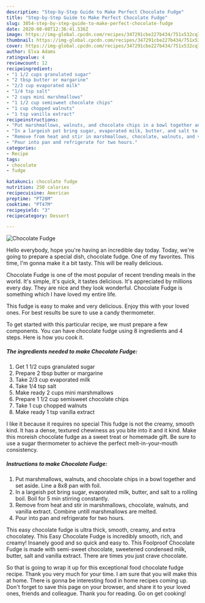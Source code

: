 ```yaml
---
description: "Step-by-Step Guide to Make Perfect Chocolate Fudge"
title: "Step-by-Step Guide to Make Perfect Chocolate Fudge"
slug: 3054-step-by-step-guide-to-make-perfect-chocolate-fudge
date: 2020-08-08T12:36:41.536Z
image: https://img-global.cpcdn.com/recipes/347291cbe227b434/751x532cq70/chocolate-fudge-recipe-main-photo.jpg
thumbnail: https://img-global.cpcdn.com/recipes/347291cbe227b434/751x532cq70/chocolate-fudge-recipe-main-photo.jpg
cover: https://img-global.cpcdn.com/recipes/347291cbe227b434/751x532cq70/chocolate-fudge-recipe-main-photo.jpg
author: Elva Adams
ratingvalue: 4
reviewcount: 12
recipeingredient:
- "1 1/2 cups granulated sugar"
- "2 tbsp butter or margarine"
- "2/3 cup evaporated milk"
- "1/4 tsp salt"
- "2 cups mini marshmallows"
- "1 1/2 cup semisweet chocolate chips"
- "1 cup chopped walnuts"
- "1 tsp vanilla extract"
recipeinstructions:
- "Put marshmallows, walnuts, and chocolate chips in a bowl together and set aside. Line a 8x8 pan with foil."
- "In a largeish pot bring sugar, evaporated milk, butter, and salt to a rolling boil. Boil for 5 min stirring constantly."
- "Remove from heat and stir in marshmallows, chocolate, walnuts, and vanilla extract. Combine untill marshmallows are melted."
- "Pour into pan and refrigerate for two hours."
categories:
- Recipe
tags:
- chocolate
- fudge

katakunci: chocolate fudge 
nutrition: 250 calories
recipecuisine: American
preptime: "PT28M"
cooktime: "PT47M"
recipeyield: "3"
recipecategory: Dessert

---
```



![Chocolate Fudge](https://img-global.cpcdn.com/recipes/347291cbe227b434/751x532cq70/chocolate-fudge-recipe-main-photo.jpg)

Hello everybody, hope you're having an incredible day today. Today, we're going to prepare a special dish, chocolate fudge. One of my favorites. This time, I'm gonna make it a bit tasty. This will be really delicious.

Chocolate Fudge is one of the most popular of recent trending meals in the world. It's simple, it's quick, it tastes delicious. It's appreciated by millions every day. They are nice and they look wonderful. Chocolate Fudge is something which I have loved my entire life.

This fudge is easy to make and very delicious. Enjoy this with your loved ones. For best results be sure to use a candy thermometer.


To get started with this particular recipe, we must prepare a few components. You can have chocolate fudge using 8 ingredients and 4 steps. Here is how you cook it.

<!--inarticleads1-->

##### The ingredients needed to make Chocolate Fudge:

1. Get 1 1/2 cups granulated sugar
1. Prepare 2 tbsp butter or margarine
1. Take 2/3 cup evaporated milk
1. Take 1/4 tsp salt
1. Make ready 2 cups mini marshmallows
1. Prepare 1 1/2 cup semisweet chocolate chips
1. Take 1 cup chopped walnuts
1. Make ready 1 tsp vanilla extract


I like it because it requires no special This fudge is not the creamy, smooth kind. It has a dense, textured chewiness as you bite into it and it kind. Make this moreish chocolate fudge as a sweet treat or homemade gift. Be sure to use a sugar thermometer to achieve the perfect melt-in-your-mouth consistency. 

<!--inarticleads2-->

##### Instructions to make Chocolate Fudge:

1. Put marshmallows, walnuts, and chocolate chips in a bowl together and set aside. Line a 8x8 pan with foil.
1. In a largeish pot bring sugar, evaporated milk, butter, and salt to a rolling boil. Boil for 5 min stirring constantly.
1. Remove from heat and stir in marshmallows, chocolate, walnuts, and vanilla extract. Combine untill marshmallows are melted.
1. Pour into pan and refrigerate for two hours.


This easy chocolate fudge is ultra thick, smooth, creamy, and extra chocolatey. This Easy Chocolate Fudge is incredibly smooth, rich, and creamy! Insanely good and so quick and easy to. This Foolproof Chocolate Fudge is made with semi-sweet chocolate, sweetened condensed milk, butter, salt and vanilla extract. There are times you just crave chocolate. 

So that is going to wrap it up for this exceptional food chocolate fudge recipe. Thank you very much for your time. I am sure that you will make this at home. There is gonna be interesting food in home recipes coming up. Don't forget to save this page on your browser, and share it to your loved ones, friends and colleague. Thank you for reading. Go on get cooking!
